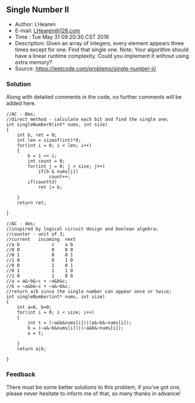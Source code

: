 Single Number II
----------------
* Author: LHearen
* E-mail: LHearen@126.com
* Time  : Tue May 31 09:20:30 CST 2016
* Description: Given an array of integers, every element appears three times except for one. Find that single one.
Note:
Your algorithm should have a linear runtime complexity. Could you implement it without using extra memory?
* Source: https://leetcode.com/problems/single-number-ii/

### Solution
Along with detailed comments in the code, no further comments will be added here.

```
//AC - 8ms;
//direct method - calculate each bit and find the single one;
int singleNumber0(int* nums, int size)
{
    int b, ret = 0;
    int len = sizeof(int)*8;
    for(int i = 0; i < len; i++)
    {
        b = 1 << i;
        int count = 0;
        for(int j = 0; j < size; j++)
            if(b & nums[j])
                count++;
        if(count%3)
            ret |= b;
    
    }
    return ret;

}
```


```
//AC - 4ms;
//inspired by logical circuit design and boolean algebra;
//counter - unit of 3;
//current   incoming  next
//a b            c    a b
//0 0            0    0 0
//0 1            0    0 1
//1 0            0    1 0
//0 0            1    0 1
//0 1            1    1 0
//1 0            1    0 0
//a = a&~b&~c + ~a&b&c;
//b = ~a&b&~c + ~a&~b&c;
//return a|b since the single number can appear once or twice;
int singleNumber(int* nums, int size)
{
    int a=0, b=0;
    for(int i = 0; i < size; i++)
    {
        int t = (~a&b&nums[i])|(a&~b&~nums[i]);
        b = (~a&~b&nums[i])|(~a&b&~nums[i]);
        a = t;
    
    }
    return a|b;

}
```

### Feedback
There must be some better solutions to this problem, if you've got one, please never hesitate to inform me of that, so many thanks in advance!

